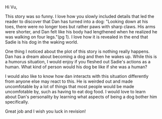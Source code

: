 
Hi Vu,

This story was so funny. I love how you slowly included details that led the reader to discover that Dan has turned into a dog: "Looking down at his toes, there were no longer toes but rather paws with sharp claws. His arms were shorter, and Dan felt like his body had lengthened when he realized he was walking on four legs."(pg 1). I love how it is revealed in the end that Sadie is his dog in the waking world.

One thing I noticed about the plot of this story is nothing really happens. Dan has a dream about becoming a dog and then he wakes up. While this is a humorus situation, I would enjoy if you fleshed out Sadie's actions as a human. What kind of person would his dog be like if she was a human?

I would also like to know how dan interacts with this situation differently from anyone else may react to this. He is weirded out and made uncomfotable by a lot of things that most people would be made uncomfotable by, such as having to eat dog food. I would love to learn about Dan's personality by learning what aspects of being a dog bother him specifically. 

Great job and I wish you luck in revision!
